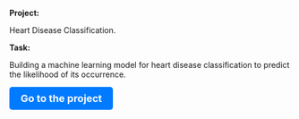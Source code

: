 **Project:**

Heart Disease Classification.

**Task:**

Building a machine learning model for heart disease classification to predict the likelihood of its occurrence.


<a href="Heart Disease Classification_ENG.ipynb" style="text-decoration:none;">
  <div style="display:inline-block; padding:10px 20px; font-size:18px; font-weight:bold; color:white; background-color:#007bff; border-radius:5px;">
    Go to the project
  </div>
</a>
